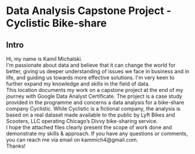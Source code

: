 <h1>Data Analysis Capstone Project - Cyclistic Bike-share</h1>

<h2>Intro</h2>
Hi, my name is Kamil Michalski.
<br>I'm passionate about data and believe that it can change the world for better, giving us deeper understanding of issues we face in business and in life, and guiding us towards more effective solutions. I'm very keen to further expand my knowledge and skills in the field of data.
<br></be>This location documents my work on a capstone project at the end of my journey with Google Data Analyst Certificate. The project is a case study provided in the programme and concerns a data analysis for a bike-share company Cyclistic. While Cyclistic is a fictional company, the analysis is based on a real dataset made available to the public by Lyft Bikes and Scooters, LLC operating Chicago’s Divvy bike-sharing service.
<br>I hope the attached files clearly present the scope of work done and demonstrate my skills & approach. If you have any questions or comments, you can reach me via email on kammich4@gmail.com.
<br>Thanks!

<!---
kamil-michalski-1/kamil-michalski-1 is a ✨ special ✨ repository because its `README.md` (this file) appears on your GitHub profile.
You can click the Preview link to take a look at your changes.
--->
